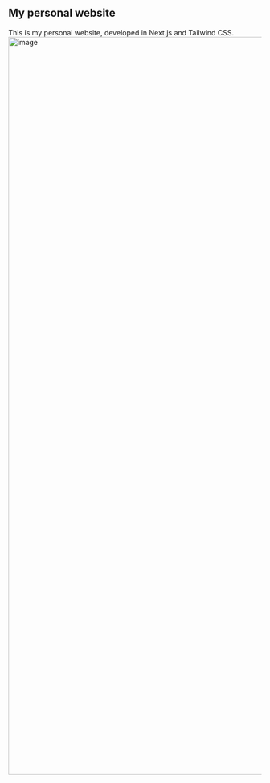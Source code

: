 ## My personal website

This is my personal website, developed in Next.js and Tailwind CSS.
<img width="1470" alt="image" src="https://github.com/esslam-ashour/website/assets/61587419/24ed0d64-fec8-4d66-bb88-20b066261823">
